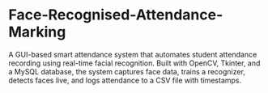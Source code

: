 # Face-Recognised-Attendance-Marking
A GUI-based smart attendance system that automates student attendance recording using real-time facial recognition. Built with OpenCV, Tkinter, and a MySQL database, the system captures face data, trains a recognizer, detects faces live, and logs attendance to a CSV file with timestamps.
